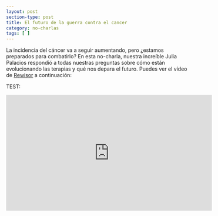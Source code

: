 ```yaml
---
layout: post
section-type: post
title: El futuro de la guerra contra el cancer
category: no-charlas
tags: [ ]
---
```


La incidencia del cáncer va a seguir aumentando, pero ¿estamos preparados para
combatirlo? En esta no-charla, nuestra increíble Julia Palacios 
respondió a todas nuestras preguntas sobre cómo están evolucionando las terapias y qué nos depara el futuro. Puedes ver el vídeo de 
[Rewisor](http://www.rewisor.com/) a continuación:

TEST:

 <iframe style="display: block;margin: auto;" width="560px" height="315px" src="https://www.youtube.com/embed/gtBDiuoAPow?rel=0&amp;showinfo=0" frameborder="0"></iframe>